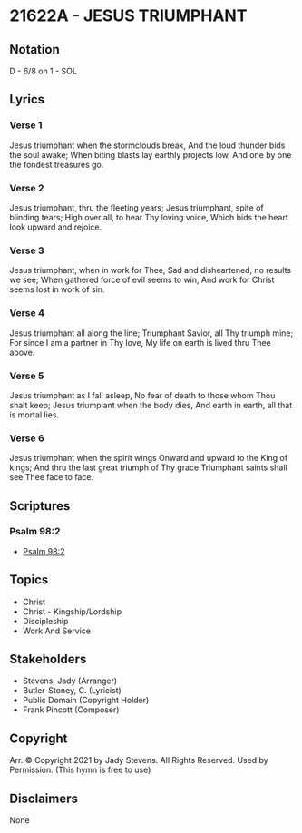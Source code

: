 # 21622A - JESUS TRIUMPHANT

## Notation

D - 6/8 on 1 - SOL

## Lyrics

### Verse 1

Jesus triumphant when the stormclouds break, And the loud thunder bids the soul awake; When biting blasts lay earthly projects low, And one by one the fondest treasures go.

### Verse 2

Jesus triumphant, thru the fleeting years; Jesus triumphant, spite of blinding tears; High over all, to hear Thy loving voice, Which bids the heart look upward and rejoice.

### Verse 3

Jesus triumphant, when in work for Thee, Sad and disheartened, no results we see; When gathered force of evil seems to win, And work for Christ seems lost in work of sin.

### Verse 4

Jesus triumphant all along the line; Triumphant Savior, all Thy triumph mine; For since I am a partner in Thy love, My life on earth is lived thru Thee above.

### Verse 5

Jesus triumphant as I fall asleep, No fear of death to those whom Thou shalt keep; Jesus triumplant when the body dies, And earth in earth, all that is mortal lies.

### Verse 6

Jesus triumphant when the spirit wings Onward and upward to the King of kings; And thru the last great triumph of Thy grace Triumphant saints shall see Thee face to face.


## Scriptures

### Psalm 98:2

- [Psalm 98:2](https://www.biblegateway.com/passage/?search=Psalm%2098%3A2)


## Topics

- Christ
- Christ - Kingship/Lordship
- Discipleship
- Work And Service

## Stakeholders

- Stevens, Jady (Arranger)
- Butler-Stoney, C.  (Lyricist)
- Public Domain (Copyright Holder)
- Frank Pincott (Composer)

## Copyright

Arr. © Copyright 2021 by Jady Stevens. All Rights Reserved. Used by Permission.
(This hymn is free to use)

## Disclaimers

None

